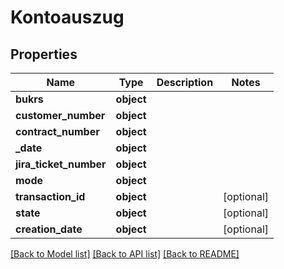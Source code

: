 # Kontoauszug

## Properties
Name | Type | Description | Notes
------------ | ------------- | ------------- | -------------
**bukrs** | **object** |  | 
**customer_number** | **object** |  | 
**contract_number** | **object** |  | 
**_date** | **object** |  | 
**jira_ticket_number** | **object** |  | 
**mode** | **object** |  | 
**transaction_id** | **object** |  | [optional] 
**state** | **object** |  | [optional] 
**creation_date** | **object** |  | [optional] 

[[Back to Model list]](../README.md#documentation-for-models) [[Back to API list]](../README.md#documentation-for-api-endpoints) [[Back to README]](../README.md)

